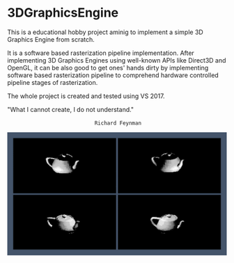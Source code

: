 # 3DGraphicsEngine
This is a educational hobby project aminig to implement a simple 3D Graphics Engine from scratch.

It is a software based rasterization pipeline implementation. After implementing
3D Graphics Engines using well-known APIs like Direct3D and OpenGL, it can be also
good to get ones' hands dirty by implementing software based rasterization pipeline
to comprehend hardware controlled pipeline stages of rasterization.

The whole project is created and tested using VS 2017.


"What I cannot create, I do not understand."
                                
                                Richard Feynman

![Alt Utah Teapot rendered using flat shading under different illumination](PPGEngine/PPGEngine/Teapot.png?raw=true "Utah Teapot")